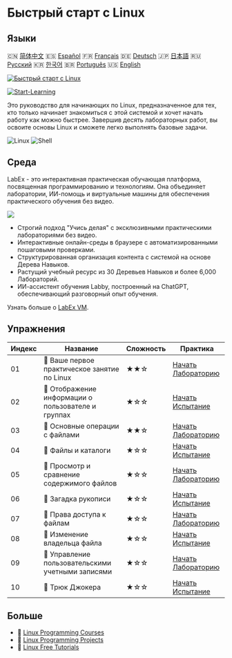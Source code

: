 # Быстрый старт с Linux

## Языки

🇨🇳 [简体中文](README_zh.md) 🇪🇸 [Español](README_es.md) 🇫🇷 [Français](README_fr.md) 🇩🇪 [Deutsch](README_de.md) 🇯🇵 [日本語](README_ja.md) 🇷🇺 [Русский](README_ru.md) 🇰🇷 [한국어](README_ko.md) 🇧🇷 [Português](README_pt.md) 🇺🇸 [English](README.md) 

[![Быстрый старт с Linux](https://cover-creator.labex.io/quick-start-with-linux.png?lang=ru)](https://labex.io/ru/courses/quick-start-with-linux)

[![Start-Learning](https://img.shields.io/badge/Start-Learning-whitesmoke?style=for-the-badge)](https://labex.io/ru/courses/quick-start-with-linux)

Это руководство для начинающих по Linux, предназначенное для тех, кто только начинает знакомиться с этой системой и хочет начать работу как можно быстрее. Завершив десять лабораторных работ, вы освоите основы Linux и сможете легко выполнять базовые задачи.

![Linux](https://img.shields.io/badge/Linux-whitesmoke?style=for-the-badge&logo=linux)
![Shell](https://img.shields.io/badge/Shell-whitesmoke?style=for-the-badge&logo=shell)


## Среда

LabEx - это интерактивная практическая обучающая платформа, посвященная программированию и технологиям. Она объединяет лаборатории, ИИ-помощь и виртуальные машины для обеспечения практического обучения без видео.

![](https://tutorial-screenshot.getvm.io/images/vm-1725247253.png)

- Строгий подход "Учись делая" с эксклюзивными практическими лабораториями без видео.
- Интерактивные онлайн-среды в браузере с автоматизированными пошаговыми проверками.
- Структурированная организация контента с системой на основе Дерева Навыков.
- Растущий учебный ресурс из 30 Деревьев Навыков и более 6,000 Лабораторий.
- ИИ-ассистент обучения Labby, построенный на ChatGPT, обеспечивающий разговорный опыт обучения.

Узнать больше о [LabEx VM](https://support.labex.io/using-labex/virtual-machine).

## Упражнения

|   Индекс | Название                                           | Сложность   | Практика                                                                                                                   |
|----------|----------------------------------------------------|-------------|----------------------------------------------------------------------------------------------------------------------------|
|       01 | 📖 Ваше первое практическое занятие по Linux       | ★★☆         | <a target='_blank' href='https://labex.io/ru/tutorials/linux-your-first-linux-lab-270253'>Начать Лабораторию</a>           |
|       02 | 🎯 Отображение информации о пользователе и группах | ★☆☆         | <a target='_blank' href='https://labex.io/ru/tutorials/linux-display-user-and-group-information-8718'>Начать Испытание</a> |
|       03 | 📖 Основные операции с файлами                     | ★★☆         | <a target='_blank' href='https://labex.io/ru/tutorials/linux-basic-files-operations-270248'>Начать Лабораторию</a>         |
|       04 | 🎯 Файлы и каталоги                                | ★☆☆         | <a target='_blank' href='https://labex.io/ru/tutorials/linux-files-and-directories-270246'>Начать Испытание</a>            |
|       05 | 📖 Просмотр и сравнение содержимого файлов         | ★☆☆         | <a target='_blank' href='https://labex.io/ru/tutorials/linux-file-contents-and-comparing-270251'>Начать Лабораторию</a>    |
|       06 | 🎯 Загадка рукописи                                | ★☆☆         | <a target='_blank' href='https://labex.io/ru/tutorials/linux-the-manuscript-mystery-384742'>Начать Испытание</a>           |
|       07 | 📖 Права доступа к файлам                          | ★☆☆         | <a target='_blank' href='https://labex.io/ru/tutorials/linux-permissions-of-files-270252'>Начать Лабораторию</a>           |
|       08 | 🎯 Изменение владельца файла                       | ★☆☆         | <a target='_blank' href='https://labex.io/ru/tutorials/shell-change-file-ownership-270254'>Начать Испытание</a>            |
|       09 | 📖 Управление пользовательскими учетными записями  | ★☆☆         | <a target='_blank' href='https://labex.io/ru/tutorials/linux-user-account-management-49'>Начать Лабораторию</a>            |
|       10 | 🎯 Трюк Джокера                                    | ★☆☆         | <a target='_blank' href='https://labex.io/ru/tutorials/linux-the-joker-s-trick-270247'>Начать Испытание</a>                |

## Больше

- 🔗 [Linux Programming Courses](https://github.com/labex-labs/awesome-programming-courses)
- 🔗 [Linux Programming Projects](https://github.com/labex-labs/awesome-programming-projects)
- 🔗 [Linux Free Tutorials](https://github.com/labex-labs/linux-free-tutorials)

